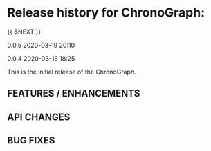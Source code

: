 Release history for ChronoGraph:
===============================

{{ $NEXT }}

0.0.5        2020-03-19 20:10

0.0.4 2020-03-18 18:25

This is the initial release of the ChronoGraph.

FEATURES / ENHANCEMENTS
-----------------------

API CHANGES
-----------

BUG FIXES
---------
